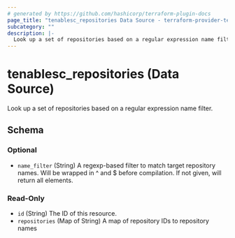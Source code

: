 ```yaml
---
# generated by https://github.com/hashicorp/terraform-plugin-docs
page_title: "tenablesc_repositories Data Source - terraform-provider-tenablesc"
subcategory: ""
description: |-
  Look up a set of repositories based on a regular expression name filter.
---
```


# tenablesc_repositories (Data Source)

Look up a set of repositories based on a regular expression name filter.



<!-- schema generated by tfplugindocs -->
## Schema

### Optional

- `name_filter` (String) A regexp-based filter to match target repository names. 
					 Will be wrapped in ^ and $ before compilation. 
					 If not given, will return all elements.

### Read-Only

- `id` (String) The ID of this resource.
- `repositories` (Map of String) A map of repository IDs to repository names


